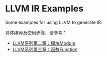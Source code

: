 # LLVM IR Examples

Some examples for using LLVM to generate IR.

具体编译及使用步骤，请参考：

- [LLVM系列第二章：模块Module](https://blog.csdn.net/Zhanglin_Wu/article/details/125230696)
- [LLVM系列第三章：函数Function](https://blog.csdn.net/Zhanglin_Wu/article/details/125241486)
